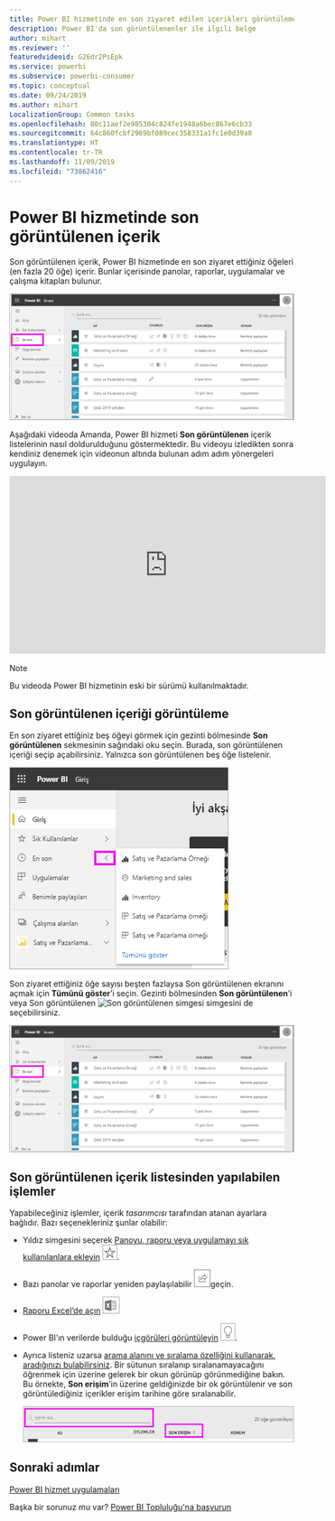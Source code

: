 ```yaml
---
title: Power BI hizmetinde en son ziyaret edilen içerikleri görüntüleme
description: Power BI'da son görüntülenenler ile ilgili belge
author: mihart
ms.reviewer: ''
featuredvideoid: G26dr2PsEpk
ms.service: powerbi
ms.subservice: powerbi-consumer
ms.topic: conceptual
ms.date: 09/24/2019
ms.author: mihart
LocalizationGroup: Common tasks
ms.openlocfilehash: 80c11aef2e985304c824fe1948a6bec867e6cb33
ms.sourcegitcommit: 64c860fcbf2969bf089cec358331a1fc1e0d39a8
ms.translationtype: HT
ms.contentlocale: tr-TR
ms.lasthandoff: 11/09/2019
ms.locfileid: "73862416"
---
```

# <a name="recent-content-in-the-power-bi-service"></a>Power BI hizmetinde **son görüntülenen** içerik
Son görüntülenen içerik, Power BI hizmetinde en son ziyaret ettiğiniz öğeleri (en fazla 20 öğe) içerir.  Bunlar içerisinde panolar, raporlar, uygulamalar ve çalışma kitapları bulunur.

![Son görüntülenen içerik penceresi](./media/end-user-recent/power-bi-recent.png)

Aşağıdaki videoda Amanda, Power BI hizmeti **Son görüntülenen** içerik listelerinin nasıl doldurulduğunu göstermektedir. Bu videoyu izledikten sonra kendiniz denemek için videonun altında bulunan adım adım yönergeleri uygulayın.

<iframe width="560" height="315" src="https://www.youtube.com/embed/G26dr2PsEpk" frameborder="0" allowfullscreen></iframe>

> [!NOTE]
> Bu videoda Power BI hizmetinin eski bir sürümü kullanılmaktadır.

## <a name="display-recent-content"></a>Son görüntülenen içeriği görüntüleme
En son ziyaret ettiğiniz beş öğeyi görmek için gezinti bölmesinde **Son görüntülenen** sekmesinin sağındaki oku seçin.  Burada, son görüntülenen içeriği seçip açabilirsiniz. Yalnızca son görüntülenen beş öğe listelenir.

![Son görüntülenen içerik açılır öğesi](./media/end-user-recent/power-bi-recent-flyout.png)

Son ziyaret ettiğiniz öğe sayısı beşten fazlaysa Son görüntülenen ekranını açmak için **Tümünü göster**’i seçin. Gezinti bölmesinden **Son görüntülenen**’i veya Son görüntülenen ![Son görüntülenen simgesi](./media/end-user-recent/power-bi-icon.png) simgesini de seçebilirsiniz.

![son görüntülenen içeriğin tümünü görüntüleme](./media/end-user-recent/power-bi-recent.png)

## <a name="actions-available-from-the-recent-content-list"></a>**Son görüntülenen** içerik listesinden yapılabilen işlemler
Yapabileceğiniz işlemler, içerik *tasarımcısı* tarafından atanan ayarlara bağlıdır. Bazı seçenekleriniz şunlar olabilir:
* Yıldız simgesini seçerek [Panoyu, raporu veya uygulamayı sık kullanılanlara ekleyin](end-user-favorite.md) ![yıldız simgesi](./media/end-user-shared-with-me/power-bi-star-icon.png).
* Bazı panolar ve raporlar yeniden paylaşılabilir  ![paylaş simgesi](./media/end-user-shared-with-me/power-bi-share-icon-new.png)geçin.
* [Raporu Excel’de açın](end-user-export.md) ![Excel’e aktar simgesi](./media/end-user-shared-with-me/power-bi-excel.png) 
* Power BI’ın verilerde bulduğu [içgörüleri görüntüleyin](end-user-insights.md) ![içgörüler simgesi](./media/end-user-shared-with-me/power-bi-insights.png).
* Ayrıca listeniz uzarsa [arama alanını ve sıralama özelliğini kullanarak, aradığınızı bulabilirsiniz](end-user-search-sort.md). Bir sütunun sıralanıp sıralanamayacağını öğrenmek için üzerine gelerek bir okun görünüp görünmediğine bakın. Bu örnekte, **Son erişim**’in üzerine geldiğinizde bir ok görüntülenir ve son görüntülediğiniz içerikler erişim tarihine göre sıralanabilir. 

    ![tüm son görüntülenen içerikleri sıralama](./media/end-user-recent/power-bi-recent-sort.png)


## <a name="next-steps"></a>Sonraki adımlar
[Power BI hizmet uygulamaları](end-user-apps.md)

Başka bir sorunuz mu var? [Power BI Topluluğu'na başvurun](https://community.powerbi.com/)

